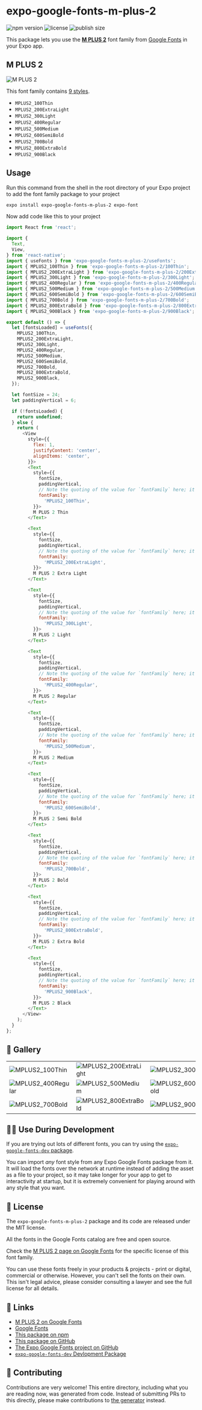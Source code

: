 # expo-google-fonts-m-plus-2

![npm version](https://flat.badgen.net/npm/v/expo-google-fonts-m-plus-2)
![license](https://flat.badgen.net/github/license/expo/google-fonts)
![publish size](https://flat.badgen.net/packagephobia/install/expo-google-fonts-m-plus-2)

This package lets you use the [**M PLUS 2**](https://fonts.google.com/specimen/M+PLUS+2) font family from [Google Fonts](https://fonts.google.com/) in your Expo app.

## M PLUS 2

![M PLUS 2](./font-family.png)

This font family contains [9 styles](#-gallery).

- `MPLUS2_100Thin`
- `MPLUS2_200ExtraLight`
- `MPLUS2_300Light`
- `MPLUS2_400Regular`
- `MPLUS2_500Medium`
- `MPLUS2_600SemiBold`
- `MPLUS2_700Bold`
- `MPLUS2_800ExtraBold`
- `MPLUS2_900Black`

## Usage

Run this command from the shell in the root directory of your Expo project to add the font family package to your project
```sh
expo install expo-google-fonts-m-plus-2 expo-font
```

Now add code like this to your project
```js
import React from 'react';

import {
  Text,
  View,
} from 'react-native';
import { useFonts } from 'expo-google-fonts-m-plus-2/useFonts';
import { MPLUS2_100Thin } from 'expo-google-fonts-m-plus-2/100Thin';
import { MPLUS2_200ExtraLight } from 'expo-google-fonts-m-plus-2/200ExtraLight';
import { MPLUS2_300Light } from 'expo-google-fonts-m-plus-2/300Light';
import { MPLUS2_400Regular } from 'expo-google-fonts-m-plus-2/400Regular';
import { MPLUS2_500Medium } from 'expo-google-fonts-m-plus-2/500Medium';
import { MPLUS2_600SemiBold } from 'expo-google-fonts-m-plus-2/600SemiBold';
import { MPLUS2_700Bold } from 'expo-google-fonts-m-plus-2/700Bold';
import { MPLUS2_800ExtraBold } from 'expo-google-fonts-m-plus-2/800ExtraBold';
import { MPLUS2_900Black } from 'expo-google-fonts-m-plus-2/900Black';

export default () => {
  let [fontsLoaded] = useFonts({
    MPLUS2_100Thin,
    MPLUS2_200ExtraLight,
    MPLUS2_300Light,
    MPLUS2_400Regular,
    MPLUS2_500Medium,
    MPLUS2_600SemiBold,
    MPLUS2_700Bold,
    MPLUS2_800ExtraBold,
    MPLUS2_900Black,
  });

  let fontSize = 24;
  let paddingVertical = 6;

  if (!fontsLoaded) {
    return undefined;
  } else {
    return (
      <View
        style={{
          flex: 1,
          justifyContent: 'center',
          alignItems: 'center',
        }}>
        <Text
          style={{
            fontSize,
            paddingVertical,
            // Note the quoting of the value for `fontFamily` here; it expects a string!
            fontFamily:
              'MPLUS2_100Thin',
          }}>
          M PLUS 2 Thin
        </Text>

        <Text
          style={{
            fontSize,
            paddingVertical,
            // Note the quoting of the value for `fontFamily` here; it expects a string!
            fontFamily:
              'MPLUS2_200ExtraLight',
          }}>
          M PLUS 2 Extra Light
        </Text>

        <Text
          style={{
            fontSize,
            paddingVertical,
            // Note the quoting of the value for `fontFamily` here; it expects a string!
            fontFamily:
              'MPLUS2_300Light',
          }}>
          M PLUS 2 Light
        </Text>

        <Text
          style={{
            fontSize,
            paddingVertical,
            // Note the quoting of the value for `fontFamily` here; it expects a string!
            fontFamily:
              'MPLUS2_400Regular',
          }}>
          M PLUS 2 Regular
        </Text>

        <Text
          style={{
            fontSize,
            paddingVertical,
            // Note the quoting of the value for `fontFamily` here; it expects a string!
            fontFamily:
              'MPLUS2_500Medium',
          }}>
          M PLUS 2 Medium
        </Text>

        <Text
          style={{
            fontSize,
            paddingVertical,
            // Note the quoting of the value for `fontFamily` here; it expects a string!
            fontFamily:
              'MPLUS2_600SemiBold',
          }}>
          M PLUS 2 Semi Bold
        </Text>

        <Text
          style={{
            fontSize,
            paddingVertical,
            // Note the quoting of the value for `fontFamily` here; it expects a string!
            fontFamily:
              'MPLUS2_700Bold',
          }}>
          M PLUS 2 Bold
        </Text>

        <Text
          style={{
            fontSize,
            paddingVertical,
            // Note the quoting of the value for `fontFamily` here; it expects a string!
            fontFamily:
              'MPLUS2_800ExtraBold',
          }}>
          M PLUS 2 Extra Bold
        </Text>

        <Text
          style={{
            fontSize,
            paddingVertical,
            // Note the quoting of the value for `fontFamily` here; it expects a string!
            fontFamily:
              'MPLUS2_900Black',
          }}>
          M PLUS 2 Black
        </Text>
      </View>
    );
  }
};

```

## 🔡 Gallery


||||
|-|-|-|
|![MPLUS2_100Thin](.//100Thin/MPLUS2_100Thin.ttf.png)|![MPLUS2_200ExtraLight](.//200ExtraLight/MPLUS2_200ExtraLight.ttf.png)|![MPLUS2_300Light](.//300Light/MPLUS2_300Light.ttf.png)||
|![MPLUS2_400Regular](.//400Regular/MPLUS2_400Regular.ttf.png)|![MPLUS2_500Medium](.//500Medium/MPLUS2_500Medium.ttf.png)|![MPLUS2_600SemiBold](.//600SemiBold/MPLUS2_600SemiBold.ttf.png)||
|![MPLUS2_700Bold](.//700Bold/MPLUS2_700Bold.ttf.png)|![MPLUS2_800ExtraBold](.//800ExtraBold/MPLUS2_800ExtraBold.ttf.png)|![MPLUS2_900Black](.//900Black/MPLUS2_900Black.ttf.png)||


## 👩‍💻 Use During Development

If you are trying out lots of different fonts, you can try using the [`expo-google-fonts-dev` package](https://github.com/freeboub/google-fonts/tree/master/font-packages/dev#readme).

You can import *any* font style from any Expo Google Fonts package from it. It will load the fonts
over the network at runtime instead of adding the asset as a file to your project, so it may take longer
for your app to get to interactivity at startup, but it is extremely convenient
for playing around with any style that you want.

## 📖 License

The `expo-google-fonts-m-plus-2` package and its code are released under the MIT license.

All the fonts in the Google Fonts catalog are free and open source.

Check the [M PLUS 2 page on Google Fonts](https://fonts.google.com/specimen/M+PLUS+2) for the specific license of this font family.

You can use these fonts freely in your products & projects - print or digital, commercial or otherwise. However, you can't sell the fonts on their own. This isn't legal advice, please consider consulting a lawyer and see the full license for all details.

## 🔗 Links

- [M PLUS 2 on Google Fonts](https://fonts.google.com/specimen/M+PLUS+2)
- [Google Fonts](https://fonts.google.com/)
- [This package on npm](https://www.npmjs.com/package/expo-google-fonts-m-plus-2)
- [This package on GitHub](https://github.com/freeboub/google-fonts/tree/master/font-packages/m-plus-2)
- [The Expo Google Fonts project on GitHub](https://github.com/freeboub/google-fonts)
- [`expo-google-fonts-dev` Devlopment Package](https://github.com/freeboub/google-fonts/tree/master/font-packages/dev)

## 🤝 Contributing

Contributions are very welcome! This entire directory, including what you are reading now, was generated from code. Instead of submitting PRs to this directly, please make contributions to [the generator](https://github.com/freeboub/google-fonts/tree/master/packages/generator) instead.
